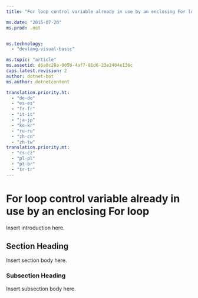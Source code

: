 ```yaml
---
title: "For loop control variable already in use by an enclosing For loop | Microsoft Docs"

ms.date: "2015-07-20"
ms.prod: .net


ms.technology: 
  - "devlang-visual-basic"

ms.topic: "article"
ms.assetid: d6a0c28a-0050-4af7-81d6-23e2404e136c
caps.latest.revision: 2
author: dotnet-bot
ms.author: dotnetcontent

translation.priority.ht: 
  - "de-de"
  - "es-es"
  - "fr-fr"
  - "it-it"
  - "ja-jp"
  - "ko-kr"
  - "ru-ru"
  - "zh-cn"
  - "zh-tw"
translation.priority.mt: 
  - "cs-cz"
  - "pl-pl"
  - "pt-br"
  - "tr-tr"
---
```

# For loop control variable already in use by an enclosing For loop
Insert introduction here.  
  
## Section Heading  
 Insert section body here.  
  
### Subsection Heading  
 Insert subsection body here.
